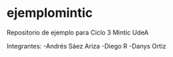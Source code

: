 # ejemplomintic
Repositorio de ejemplo para Ciclo 3 Mintic UdeA

Integrantes:
-Andrés Sáez Ariza
-Diego R
-Danys Ortiz

